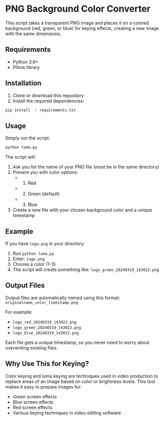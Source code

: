 # PNG Background Color Converter

This script takes a transparent PNG image and places it on a colored background (red, green, or blue) for keying effects, creating a new image with the same dimensions.

## Requirements

- Python 3.6+
- Pillow library

## Installation

1. Clone or download this repository
2. Install the required dependencies:

```bash
pip install -r requirements.txt
```

## Usage

Simply run the script:

```bash
python luma.py
```

The script will:
1. Ask you for the name of your PNG file (must be in the same directory)
2. Present you with color options:
   - 1. Red
   - 2. Green (default)
   - 3. Blue
3. Create a new file with your chosen background color and a unique timestamp

## Example

If you have `logo.png` in your directory:
1. Run `python luma.py`
2. Enter: `logo.png`
3. Choose a color (1-3)
4. The script will create something like: `logo_green_20240319_143022.png`

## Output Files

Output files are automatically named using this format:
`originalname_color_timestamp.png`

For example:
- `logo_red_20240319_143022.png`
- `logo_green_20240319_143022.png`
- `logo_blue_20240319_143022.png`

Each file gets a unique timestamp, so you never need to worry about overwriting existing files.

## Why Use This for Keying?

Color keying and luma keying are techniques used in video production to replace areas of an image based on color or brightness levels. This tool makes it easy to prepare images for:
- Green screen effects
- Blue screen effects
- Red screen effects
- Various keying techniques in video editing software 